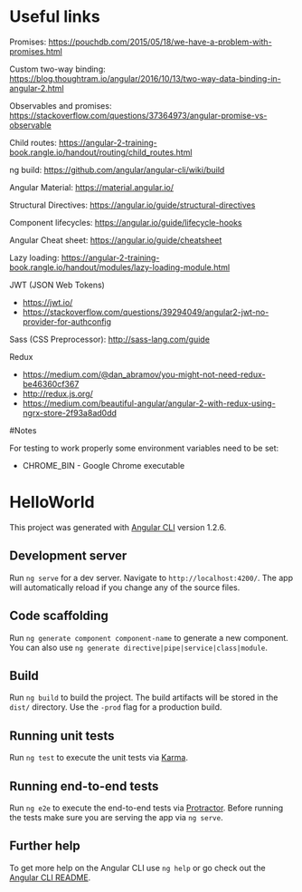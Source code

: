 # Useful links

Promises: https://pouchdb.com/2015/05/18/we-have-a-problem-with-promises.html

Custom two-way binding: https://blog.thoughtram.io/angular/2016/10/13/two-way-data-binding-in-angular-2.html

Observables and promises: https://stackoverflow.com/questions/37364973/angular-promise-vs-observable 

Child routes: https://angular-2-training-book.rangle.io/handout/routing/child_routes.html

ng build: https://github.com/angular/angular-cli/wiki/build

Angular Material: https://material.angular.io/

Structural Directives: https://angular.io/guide/structural-directives 

Component lifecycles: https://angular.io/guide/lifecycle-hooks

Angular Cheat sheet: https://angular.io/guide/cheatsheet

Lazy loading: https://angular-2-training-book.rangle.io/handout/modules/lazy-loading-module.html

JWT (JSON Web Tokens)
* https://jwt.io/
* https://stackoverflow.com/questions/39294049/angular2-jwt-no-provider-for-authconfig

Sass (CSS Preprocessor): http://sass-lang.com/guide

Redux
* https://medium.com/@dan_abramov/you-might-not-need-redux-be46360cf367
* http://redux.js.org/
* https://medium.com/beautiful-angular/angular-2-with-redux-using-ngrx-store-2f93a8ad0dd

#Notes

For testing to work properly some environment variables need to be set:
* CHROME_BIN - Google Chrome executable

# HelloWorld

This project was generated with [Angular CLI](https://github.com/angular/angular-cli) version 1.2.6.

## Development server

Run `ng serve` for a dev server. Navigate to `http://localhost:4200/`. The app will automatically reload if you change any of the source files.

## Code scaffolding

Run `ng generate component component-name` to generate a new component. You can also use `ng generate directive|pipe|service|class|module`.

## Build

Run `ng build` to build the project. The build artifacts will be stored in the `dist/` directory. Use the `-prod` flag for a production build.

## Running unit tests

Run `ng test` to execute the unit tests via [Karma](https://karma-runner.github.io).

## Running end-to-end tests

Run `ng e2e` to execute the end-to-end tests via [Protractor](http://www.protractortest.org/).
Before running the tests make sure you are serving the app via `ng serve`.

## Further help

To get more help on the Angular CLI use `ng help` or go check out the [Angular CLI README](https://github.com/angular/angular-cli/blob/master/README.md).
